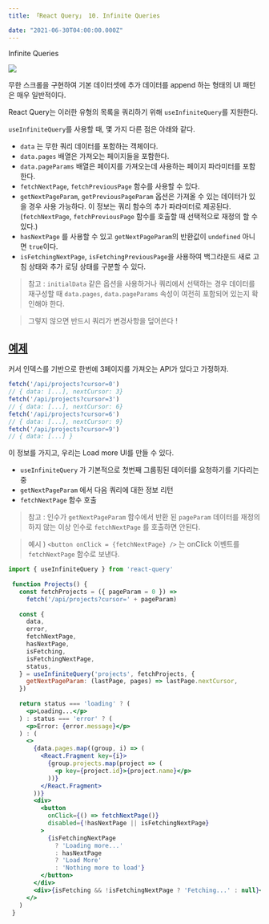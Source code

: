 ```yaml
---
title: 「React Query」 10. Infinite Queries

date: "2021-06-30T04:00:00.000Z"
---
```


Infinite Queries

<!-- more -->

![](https://github.com/tannerlinsley/react-query/raw/master/media/repo-dark.png)

무한 스크롤을 구현하여 기본 데이터셋에 추가 데이터를 append 하는 형태의 UI 패턴은 매우 일반적이다.

React Query는 이러한 유형의 목록을 쿼리하기 위해 `useInfiniteQuery`를 지원한다.

`useInfiniteQuery`를 사용할 때, 몇 가지 다른 점은 아래와 같다.

- `data` 는 무한 쿼리 데이터를 포함하는 객체이다.
- `data.pages` 배열은 가져오는 페이지들을 포함한다.
- `data.pageParams` 배열은 페이지를 가져오는데 사용하는 페이지 파라미터를 포함한다.
- `fetchNextPage`, `fetchPreviousPage` 함수를 사용할 수 있다.
- `getNextPageParam`, `getPreviousPageParam` 옵션은 가져올 수 있는 데이터가 있을 경우 사용 가능하다. 이 정보는 쿼리 함수의 추가 파라미터로 제공된다. 
  (`fetchNextPage`, `fetchPreviousPage` 함수를 호출할 때 선택적으로 재정의 할 수 있다.)
- `hasNextPage` 를 사용할 수 있고 `getNextPageParam`의 반환값이 `undefined` 아니면 `true`이다.
- `isFetchingNextPage`, `isFetchingPreviousPage`을 사용하여 백그라운드 새로 고침 상태와 추가 로딩 상태를 구분할 수 있다.

> 참고 : `initialData` 같은 옵션을 사용하거나 쿼리에서 선택하는 경우 데이터를 재구성할 때 `data.pages`, `data.pageParams` 속성이 여전히 포함되어 있는지 확인해야 한다.

> 그렇지 않으면 반드시 쿼리가 변경사항을 덮어쓴다 !

## [예제](https://react-query.tanstack.com/guides/infinite-queries#example)

커서 인덱스를 기반으로 한번에 3페이지를 가져오는 API가 있다고 가정하자.

```jsx
fetch('/api/projects?cursor=0')
// { data: [...], nextCursor: 3}
fetch('/api/projects?cursor=3')
// { data: [...], nextCursor: 6}
fetch('/api/projects?cursor=6')
// { data: [...], nextCursor: 9}
fetch('/api/projects?cursor=9')
// { data: [...] }
```

이 정보를 가지고, 우리는 Load more UI를 만들 수 있다.

- `useInfiniteQuery` 가 기본적으로 첫번째 그룹핑된 데이터를 요청하기를 기다리는 중
- `getNextPageParam` 에서 다음 쿼리에 대한 정보 리턴
- `fetchNextPage` 함수 호출

> 참고 : 인수가 `getNextPageParam` 함수에서 반환 된 `pageParam` 데이터를 재정의하지 않는 이상 인수로 `fetchNextPage` 를 호출하면 안된다.

> 예시 ) `<button onClick = {fetchNextPage} />` 는 onClick 이벤트를 `fetchNextPage` 함수로 보낸다.

```jsx
import { useInfiniteQuery } from 'react-query'
 
 function Projects() {
   const fetchProjects = ({ pageParam = 0 }) =>
     fetch('/api/projects?cursor=' + pageParam)
 
   const {
     data,
     error,
     fetchNextPage,
     hasNextPage,
     isFetching,
     isFetchingNextPage,
     status,
   } = useInfiniteQuery('projects', fetchProjects, {
     getNextPageParam: (lastPage, pages) => lastPage.nextCursor,
   })
 
   return status === 'loading' ? (
     <p>Loading...</p>
   ) : status === 'error' ? (
     <p>Error: {error.message}</p>
   ) : (
     <>
       {data.pages.map((group, i) => (
         <React.Fragment key={i}>
           {group.projects.map(project => (
             <p key={project.id}>{project.name}</p>
           ))}
         </React.Fragment>
       ))}
       <div>
         <button
           onClick={() => fetchNextPage()}
           disabled={!hasNextPage || isFetchingNextPage}
         >
           {isFetchingNextPage
             ? 'Loading more...'
             : hasNextPage
             ? 'Load More'
             : 'Nothing more to load'}
         </button>
       </div>
       <div>{isFetching && !isFetchingNextPage ? 'Fetching...' : null}</div>
     </>
   )
 }
```

